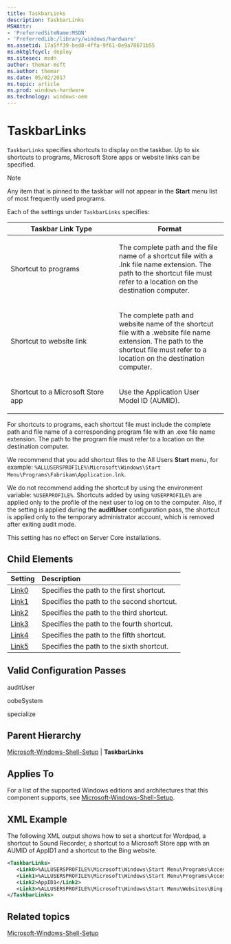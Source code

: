 ```yaml
---
title: TaskbarLinks
description: TaskbarLinks
MSHAttr:
- 'PreferredSiteName:MSDN'
- 'PreferredLib:/library/windows/hardware'
ms.assetid: 17a5ff39-bed8-4ffa-9f61-0e9a78671b55
ms.mktglfcycl: deploy
ms.sitesec: msdn
author: themar-msft
ms.author: themar
ms.date: 05/02/2017
ms.topic: article
ms.prod: windows-hardware
ms.technology: windows-oem
---
```

# TaskbarLinks

`TaskbarLinks` specifies shortcuts to display on the taskbar. Up to six shortcuts to programs, Microsoft Store apps or website links can be specified.

> [!Note]
> Any item that is pinned to the taskbar will not appear in the **Start** menu list of most frequently used programs.

Each of the settings under `TaskbarLinks` specifies:

<table>
<colgroup>
<col width="50%" />
<col width="50%" />
</colgroup>
<thead>
<tr class="header">
<th>Taskbar Link Type</th>
<th>Format</th>
</tr>
</thead>
<tbody>
<tr class="odd">
<td><p>Shortcut to programs</p></td>
<td><p>The complete path and the file name of a shortcut file with a .lnk file name extension. The path to the shortcut file must refer to a location on the destination computer.</p></td>
</tr>
<tr class="even">
<td><p>Shortcut to website link</p></td>
<td><p>The complete path and website name of the shortcut file with a .website file name extension. The path to the shortcut file must refer to a location on the destination computer. </p></td>
</tr>
<tr class="odd">
<td><p>Shortcut to a Microsoft Store app</p></td>
<td><p>Use the Application User Model ID (AUMID).</p></td>
</tr>
</tbody>
</table>

For shortcuts to programs, each shortcut file must include the complete path and file name of a corresponding program file with an .exe file name extension. The path to the program file must refer to a location on the destination computer.

We recommend that you add shortcut files to the All Users **Start** menu, for example: `%ALLUSERSPROFILE%\Microsoft\Windows\Start Menu\Programs\Fabrikam\Application.lnk`.

We do not recommend adding the shortcut by using the environment variable: `%USERPROFILE%`. Shortcuts added by using `%USERPROFILE%` are applied only to the profile of the next user to log on to the computer. Also, if the setting is applied during the **auditUser** configuration pass, the shortcut is applied only to the temporary administrator account, which is removed after exiting audit mode.

This setting has no effect on Server Core installations.

## Child Elements

| Setting                 | Description                                                                           |
|:------------------------|:--------------------------------------------------------------------------------------|
| [Link0](microsoft-windows-shell-setup-taskbarlinks-link0.md) | Specifies the path to the first shortcut.  |
| [Link1](microsoft-windows-shell-setup-taskbarlinks-link1.md) | Specifies the path to the second shortcut. |
| [Link2](microsoft-windows-shell-setup-taskbarlinks-link2.md) | Specifies the path to the third shortcut.  |
| [Link3](microsoft-windows-shell-setup-taskbarlinks-link3.md) | Specifies the path to the fourth shortcut. |
| [Link4](microsoft-windows-shell-setup-taskbarlinks-link4.md) | Specifies the path to the fifth shortcut.  |
| [Link5](microsoft-windows-shell-setup-taskbarlinks-link5.md) | Specifies the path to the sixth shortcut.  |

## Valid Configuration Passes

auditUser

oobeSystem

specialize

## Parent Hierarchy

[Microsoft-Windows-Shell-Setup](microsoft-windows-shell-setup.md) | **TaskbarLinks**

## Applies To

For a list of the supported Windows editions and architectures that this component supports, see [Microsoft-Windows-Shell-Setup](microsoft-windows-shell-setup.md).

## XML Example

The following XML output shows how to set a shortcut for Wordpad, a shortcut to Sound Recorder, a shortcut to a Microsoft Store app with an AUMID of AppID1 and a shortcut to the Bing website.

```XML
<TaskbarLinks>
   <Link0>%ALLUSERSPROFILE%\Microsoft\Windows\Start Menu\Programs\Accessories\Wordpad.lnk</Link0>
   <Link1>%ALLUSERSPROFILE%\Microsoft\Windows\Start Menu\Programs\Accessories\Sound Recorder.lnk</Link1>
   <Link2>AppID1</Link2>
   <Link3>%ALLUSERSPROFILE%\Microsoft\Windows\Start Menu\Websites\Bing.website</Link3>
</TaskbarLinks>
```

## Related topics

[Microsoft-Windows-Shell-Setup](microsoft-windows-shell-setup.md)
